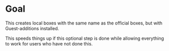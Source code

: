 # Goal
This creates local boxes with the same name as the official
boxes, but with Guest-additions installed.

This speeds things up if this optional step is done while allowing
everything to work for users who have not done this.
